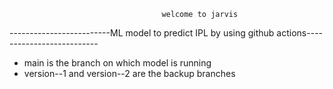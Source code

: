                                       welcome to jarvis                                                                
-------------------------ML model to predict IPL by using github actions--------------------------
- main is the branch on which model is running
- version--1 and version--2 are the backup branches
